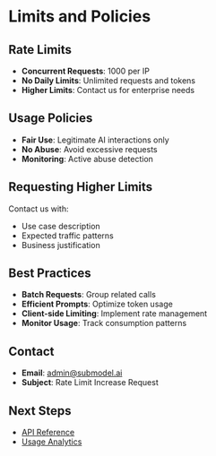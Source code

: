 # Limits and Policies

## Rate Limits

- **Concurrent Requests**: 1000 per IP
- **No Daily Limits**: Unlimited requests and tokens
- **Higher Limits**: Contact us for enterprise needs

## Usage Policies

- **Fair Use**: Legitimate AI interactions only
- **No Abuse**: Avoid excessive requests
- **Monitoring**: Active abuse detection

## Requesting Higher Limits

Contact us with:
- Use case description
- Expected traffic patterns
- Business justification

## Best Practices

- **Batch Requests**: Group related calls
- **Efficient Prompts**: Optimize token usage
- **Client-side Limiting**: Implement rate management
- **Monitor Usage**: Track consumption patterns

## Contact

- **Email**: admin@submodel.ai
- **Subject**: Rate Limit Increase Request

## Next Steps

- [API Reference](api-reference.md)
- [Usage Analytics](usage/overview.md)
